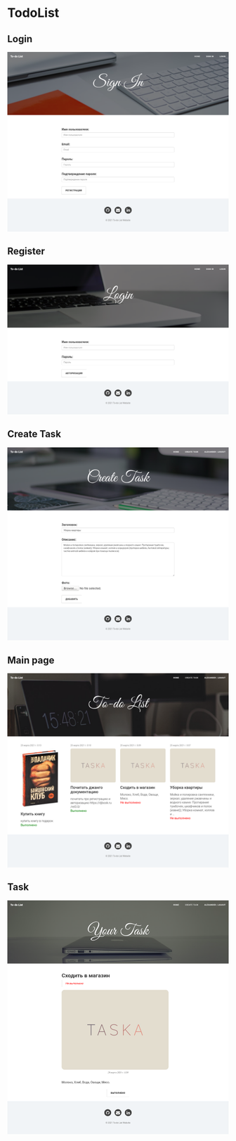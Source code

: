 # TodoList

## Login
![](https://github.com/AlexanderPoleshchuk/TodoList/blob/main/review_photo/1.jpg)
## Register
![](https://github.com/AlexanderPoleshchuk/TodoList/blob/main/review_photo/2.jpg)
## Create Task
![](https://github.com/AlexanderPoleshchuk/TodoList/blob/main/review_photo/3.jpg)
## Main page
![](https://github.com/AlexanderPoleshchuk/TodoList/blob/main/review_photo/4.jpg)
## Task
![](https://github.com/AlexanderPoleshchuk/TodoList/blob/main/review_photo/5.jpg)